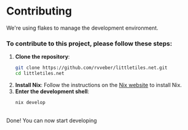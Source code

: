 # Contributing
We're using flakes to manage the development environment.

### To contribute to this project, please follow these steps:
1. **Clone the repository**:
   ```bash
   git clone https://github.com/rvveber/littletiles.net.git
   cd littletiles.net
    ```
2. **Install Nix**:
   Follow the instructions on the [Nix website](https://nixos.org/download.html) to install Nix.
3. **Enter the development shell**:
   ```bash
   nix develop
   ```


<br>
Done! You can now start developing
